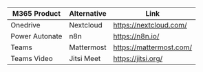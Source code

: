 | M365 Product  | Alternative | Link |
| ------------- | ------------- | ------------- |
| Onedrive  | Nextcloud  | https://nextcloud.com/ |
| Power Autonate | n8n | https://n8n.io/ |
| Teams | Mattermost | https://mattermost.com/ |
| Teams Video | Jitsi Meet | https://jitsi.org/

